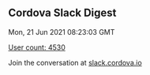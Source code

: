 ## Cordova Slack Digest
Mon, 21 Jun 2021 08:23:03 GMT

[User count: 4530](https://cordova.slack.com/)


Join the conversation at [slack.cordova.io](http://slack.cordova.io/)
